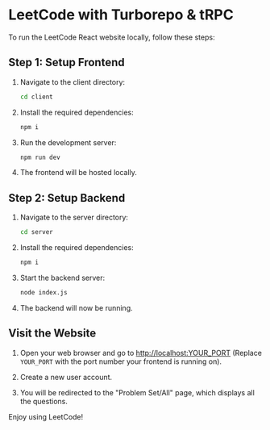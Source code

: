 # LeetCode with Turborepo & tRPC

To run the LeetCode React website locally, follow these steps:

## Step 1: Setup Frontend

1. Navigate to the client directory:
   ```bash
   cd client
   ```

2. Install the required dependencies:
   ```bash
   npm i
   ```

3. Run the development server:
   ```bash
   npm run dev
   ```

4. The frontend will be hosted locally.

## Step 2: Setup Backend

1. Navigate to the server directory:
   ```bash
   cd server
   ```

2. Install the required dependencies:
   ```bash
   npm i
   ```

3. Start the backend server:
   ```bash
   node index.js
   ```

4. The backend will now be running.

## Visit the Website

1. Open your web browser and go to [http://localhost:YOUR_PORT](http://localhost:YOUR_PORT) (Replace `YOUR_PORT` with the port number your frontend is running on).

2. Create a new user account.

3. You will be redirected to the "Problem Set/All" page, which displays all the questions.

Enjoy using LeetCode!
